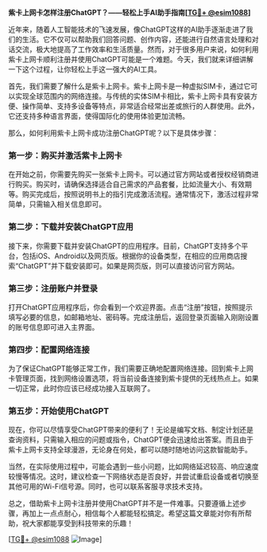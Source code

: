 **紫卡上网卡怎样注册ChatGPT？——轻松上手AI助手指南[[TG💪+ @esim1088](https://t.me/s/esim1088)]**

近年来，随着人工智能技术的飞速发展，像ChatGPT这样的AI助手逐渐走进了我们的生活。它不仅可以帮助我们回答问题、创作内容，还能进行自然语言处理和对话交流，极大地提高了工作效率和生活质量。然而，对于很多用户来说，如何利用紫卡上网卡顺利注册并使用ChatGPT可能是一个难题。今天，我们就来详细讲解一下这个过程，让你轻松上手这一强大的AI工具。

首先，我们需要了解什么是紫卡上网卡。紫卡上网卡是一种虚拟SIM卡，通过它可以实现全球范围内的网络连接。与传统的实体SIM卡相比，紫卡上网卡具有安装方便、操作简单、支持多设备等特点，非常适合经常出差或旅行的人群使用。此外，它还支持多种语言界面，使得国际化的使用体验更加流畅。

那么，如何利用紫卡上网卡成功注册ChatGPT呢？以下是具体步骤：

### 第一步：购买并激活紫卡上网卡

在开始之前，你需要先购买一张紫卡上网卡。可以通过官方网站或者授权经销商进行购买。购买时，请确保选择适合自己需求的产品套餐，比如流量大小、有效期等。购买完成后，按照说明书上的指引完成激活流程。通常情况下，激活过程非常简单，只需输入相关信息即可。

### 第二步：下载并安装ChatGPT应用

接下来，你需要下载并安装ChatGPT的应用程序。目前，ChatGPT支持多个平台，包括iOS、Android以及网页版。根据你的设备类型，在相应的应用商店搜索“ChatGPT”并下载安装即可。如果是网页版，则可以直接访问官方网站。

### 第三步：注册账户并登录

打开ChatGPT应用程序后，你会看到一个欢迎界面。点击“注册”按钮，按照提示填写必要的信息，如邮箱地址、密码等。完成注册后，返回登录页面输入刚刚设置的账号信息即可进入主界面。

### 第四步：配置网络连接

为了保证ChatGPT能够正常工作，我们需要正确地配置网络连接。回到紫卡上网卡管理页面，找到网络设置选项，将当前设备连接到紫卡提供的无线热点上。如果一切正常，此时你应该已经成功接入互联网了。

### 第五步：开始使用ChatGPT

现在，你可以尽情享受ChatGPT带来的便利了！无论是编写文档、制定计划还是查询资料，只需输入相应的问题或指令，ChatGPT便会迅速给出答案。而且由于紫卡上网卡支持全球漫游，无论身在何处，都可以随时随地访问这款智能助手。

当然，在实际使用过程中，可能会遇到一些小问题，比如网络延迟较高、响应速度较慢等情况。这时，建议检查一下网络状态是否良好，并尝试重启设备或者切换至其他可用的Wi-Fi信号源。同时，也可以联系客服寻求技术支持。

总之，借助紫卡上网卡注册并使用ChatGPT并不是一件难事。只要遵循上述步骤，再加上一点点耐心，相信每个人都能轻松搞定。希望这篇文章能对你有所帮助，祝大家都能享受到科技带来的乐趣！

[[TG💪+ @esim1088](https://t.me/s/esim1088) ![Image](https://i.postimg.cc/4NQfJmqS/Snipaste-2025-05-13-00-14-12.png)]